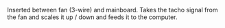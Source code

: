 
Inserted between fan (3-wire) and mainboard. Takes the tacho signal
from the fan and scales it up / down and feeds it to the computer.

